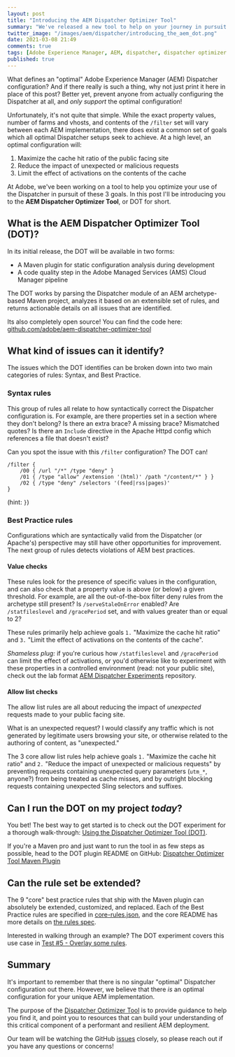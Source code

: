 ```yaml
---
layout: post
title: "Introducing the AEM Dispatcher Optimizer Tool"
summary: "We've released a new tool to help on your journey in pursuit of an optimal Dispatcher configuration."
twitter_image: "/images/aem/dispatcher/introducing_the_aem_dot.png"
date: 2021-03-08 21:49
comments: true
tags: [Adobe Experience Manager, AEM, dispatcher, dispatcher optimizer tool, DOT]
published: true
---
```

What defines an "optimal" Adobe Experience Manager (AEM) Dispatcher configuration? And if there really is such a thing, why not just print it here in place of this post? Better yet, prevent anyone from actually configuring the Dispatcher at all, and _only support_ the optimal configuration!

Unfortunately, it's not quite that simple. While the exact property values, number of farms and vhosts, and contents of the `/filter` set will vary between each AEM implementation, there does exist a common set of goals which all optimal Dispatcher setups seek to achieve. At a high level, an optimal configuration will:

1. Maximize the cache hit ratio of the public facing site
2. Reduce the impact of unexpected or malicious requests
3. Limit the effect of activations on the contents of the cache

At Adobe, we've been working on a tool to help you optimize your use of the Dispatcher in pursuit of these 3 goals. In this post I'll be introducing you to the **AEM Dispatcher Optimizer Tool**, or DOT for short.

## What is the AEM Dispatcher Optimizer Tool (DOT)?

In its initial release, the DOT will be available in two forms:

- A Maven plugin for static configuration analysis during development
- A code quality step in the Adobe Managed Services (AMS) Cloud Manager pipeline

The DOT works by parsing the Dispatcher module of an AEM archetype-based Maven project, analyzes it based on an extensible set of rules, and returns actionable details on all issues that are identified.

Its also completely open source! You can find the code here: [github.com/adobe/aem-dispatcher-optimizer-tool](https://github.com/adobe/aem-dispatcher-optimizer-tool) 

## What kind of issues can it identify?

The issues which the DOT identifies can be broken down into two main categories of rules: Syntax, and Best Practice.

### Syntax rules

This group of rules all relate to how syntactically correct the Dispatcher configuration is. For example, are there properties set in a section where they don't belong? Is there an extra brace? A missing brace? Mismatched quotes? Is there an `Include` directive in the Apache Httpd config which references a file that doesn't exist?

Can you spot the issue with this `/filter` configuration? The DOT can!

```
/filter {
    /00 { /url "/*" /type "deny" }
    /01 { /type "allow" /extension '(html)' /path "/content/*" } }
    /02 { /type "deny" /selectors '(feed|rss|pages)'
}
```

(hint: `}`)

### Best Practice rules

Configurations which are syntactically valid from the Dispatcher (or Apache's) perspective may still have other opportunities for improvement. The next group of rules detects violations of AEM best practices. 

#### Value checks

These rules look for the presence of specific values in the configuration, and can also check that a property value is above (or below) a given threshold. For example, are all the out-of-the-box filter deny rules from the archetype still present? Is `/serveStaleOnError` enabled? Are `/statfileslevel` and `/gracePeriod` set, and with values greater than or equal to 2?

These rules primarily help achieve goals `1.` "Maximize the cache hit ratio" and `3.` "Limit the effect of activations on the contents of the cache".

_Shameless plug:_ if you're curious how `/statfileslevel` and `/gracePeriod` can limit the effect of activations, or you'd otherwise like to experiment with these properties in a controlled environment (read: not your public site), check out the lab format [AEM Dispatcher Experiments](https://github.com/adobe/aem-dispatcher-experiments#aem-65-dispatcher-experiments) repository.

#### Allow list checks

The allow list rules are all about reducing the impact of _unexpected_ requests made to your public facing site. 

What is an unexpected request? I would classify any traffic which is not generated by legitimate users browsing your site, or otherwise related to the authoring of content, as "unexpected."

The 3 core allow list rules help achieve goals `1.` "Maximize the cache hit ratio" and `2.` "Reduce the impact of unexpected or malicious requests" by preventing requests containing unexpected query parameters (`utm_*`, anyone?) from being treated as cache misses, and by outright blocking requests containing unexpected Sling selectors and suffixes.

## Can I run the DOT on my project _today_?

You bet! The best way to get started is to check out the DOT experiment for a thorough walk-through: [Using the Dispatcher Optimizer Tool (DOT)](https://github.com/adobe/aem-dispatcher-experiments/tree/main/experiments/optimizer).

If you're a Maven pro and just want to run the tool in as few steps as possible, head to the DOT plugin README on GitHub: [Dispatcher Optimizer Tool Maven Plugin](https://github.com/adobe/aem-dispatcher-optimizer-tool/tree/main/plugin#aem-dispatcher-optimizer-tool-maven-plugin)

## Can the rule set be extended?

The 9 "core" best practice rules that ship with the Maven plugin can absolutely be extended, customized, and replaced. Each of the Best Practice rules are specified in [core-rules.json](https://github.com/adobe/aem-dispatcher-optimizer-tool/blob/main/core/src/main/resources/core-rules.json), and the core README has more details on [the rules spec](https://github.com/adobe/aem-dispatcher-optimizer-tool/tree/main/core#rules).

Interested in walking through an example? The DOT experiment covers this use case in [Test #5 - Overlay some rules](https://github.com/adobe/aem-dispatcher-experiments/tree/main/experiments/optimizer#test-5---overlay-some-rules).


## Summary

It's important to remember that there is no singular "optimal" Dispatcher configuration out there. However, we believe that there _is_ an optimal configuration for your unique AEM implementation. 

The purpose of the [Dispatcher Optimizer Tool](https://github.com/adobe/aem-dispatcher-optimizer-tool) is to provide guidance to help you find it, and point you to resources that can build your understanding of this critical component of a performant and resilient AEM deployment.

Our team will be watching the GitHub [issues](https://github.com/adobe/aem-dispatcher-optimizer-tool/issues) closely, so please reach out if you have any questions or concerns!
